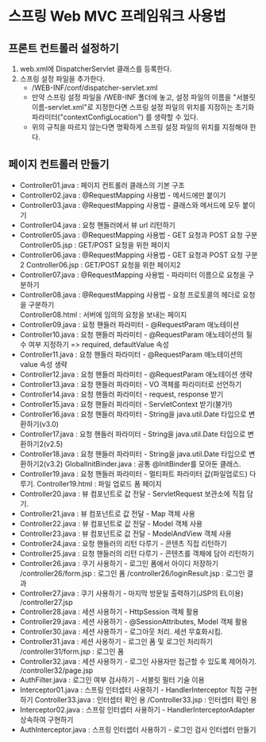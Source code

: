 # 스프링 Web MVC 프레임워크 사용법

## 프론트 컨트롤러 설정하기
1) web.xml에 DispatcherServlet 클래스를 등록한다.
2) 스프링 설정 파일을 추가한다.
   - /WEB-INF/conf/dispatcher-servlet.xml
   - 만약 스프링 설정 파일을 /WEB-INF 폴더에 놓고,
     설정 파일의 이름을 "서블릿이름-servlet.xml"로 지정한다면
     스프링 설정 파일의 위치를 지정하는 초기화 파라미터("contextConfigLocation")
     를 생략할 수 있다.
   - 위의 규칙을 따르지 않는다면 명확하게 스프링 설정 파일의 위치를 지정해야 한다.
       
## 페이지 컨트롤러 만들기
- Controller01.java : 페이지 컨트롤러 클래스의 기본 구조
- Controller02.java : @RequestMapping 사용법 - 메서드에만 붙이기
- Controller03.java : @RequestMapping 사용법 - 클래스와 메서드에 모두 붙이기 
- Controller04.java : 요청 핸들러에서 뷰 url 리턴하기
- Controller05.java : @RequestMapping 사용법 - GET 요청과 POST 요청 구분 
  Controller05.jsp : GET/POST 요청을 위한 페이지
- Controller06.java : @RequestMapping 사용법 - GET 요청과 POST 요청 구분2 
  Controller06.jsp : GET/POST 요청을 위한 페이지2
- Controller07.java : @RequestMapping 사용법 - 파라미터 이름으로 요청을 구분하기 
- Controller08.java : @RequestMapping 사용법 - 요청 프로토콜의 헤더로 요청을 구분하기  
  Controller08.html : 서버에 임의의 요청을 보내는 페이지 
- Controller09.java : 요청 핸들러 파라미터 - @RequestParam 애노테이션
- Controller10.java : 요청 핸들러 파라미터 - @RequestParam 애노테이션의 필수 여부 지정하기
                                              => required, defaultValue 속성
- Controller11.java : 요청 핸들러 파라미터 - @RequestParam 애노테이션의 value 속성 생략                                             
- Controller12.java : 요청 핸들러 파라미터 - @RequestParam 애노테이션 생략 
- Controller13.java : 요청 핸들러 파라미터 - VO 객체를 파라미터로 선언하기
- Controller14.java : 요청 핸들러 파라미터 - request, response 받기
- Controller15.java : 요청 핸들러 파라미터 - ServletContext 받기(불가!)
- Controller16.java : 요청 핸들러 파라미터 - String을 java.util.Date 타입으로 변환하기(v3.0)
- Controller17.java : 요청 핸들러 파라미터 - String을 java.util.Date 타입으로 변환하기2(v2.5)
- Controller18.java : 요청 핸들러 파라미터 - String을 java.util.Date 타입으로 변환하기2(v3.2)
  GlobalInitBinder.java : 공통 @InitBinder를 모아둔 클래스.
- Controller19.java : 요청 핸들러 파라미터 - 멀티파트 파라미터 값(파일업로드) 다루기.
  Controller19.html : 파일 업로드 폼 페이지
- Controller20.java : 뷰 컴포넌트로 값 전달 - ServletRequest 보관소에 직접 담기.   
- Controller21.java : 뷰 컴포넌트로 값 전달 - Map 객체 사용 
- Controller22.java : 뷰 컴포넌트로 값 전달 - Model 객체 사용 
- Controller23.java : 뷰 컴포넌트로 값 전달 - ModelAndView 객체 사용
- Controller24.java : 요청 핸들러의 리턴 다루기 - 콘텐츠 직접 리턴하기
- Controller25.java : 요청 핸들러의 리턴 다루기 - 콘텐츠를 객체에 담아 리턴하기
- Controller26.java : 쿠기 사용하기 - 로그인 폼에서 아이디 저장하기
  /controller26/form.jsp : 로그인 폼
  /controller26/loginResult.jsp : 로그인 결과  
- Controller27.java : 쿠기 사용하기 - 마지막 방문일 출력하기(JSP의 EL이용)
  /controller27.jsp
- Controller28.java : 세션 사용하기 - HttpSession 객체 활용
- Controller29.java : 세션 사용하기 - @SessionAttributes, Model 객체 활용
- Controller30.java : 세션 사용하기 - 로그아웃 처리. 세션 무효화시킴.
- Controller31.java : 세션 사용하기 - 로그인 폼 및 로그인 처리하기
  /controller31/form.jsp : 로그인 폼
- Controller32.java : 세션 사용하기 - 로그인 사용자만 접근할 수 있도록 제어하기.
  /controller32/page.jsp 
- AuthFilter.java : 로그인 여부 검사하기 - 서블릿 필터 기술 이용
- Interceptor01.java : 스프링 인터셉터 사용하기 - HandlerInterceptor 직접 구현하기
  Controller33.java : 인터셉터 확인 용
  /Controller33.jsp : 인터셉터 확인 용
- Interceptor02.java : 스프링 인터셉터 사용하기 - HandlerInterceptorAdapter 상속하여 구현하기
- AuthInterceptor.java : 스프링 인터셉터 사용하기 - 로그인 검사 인터셉터 만들기



